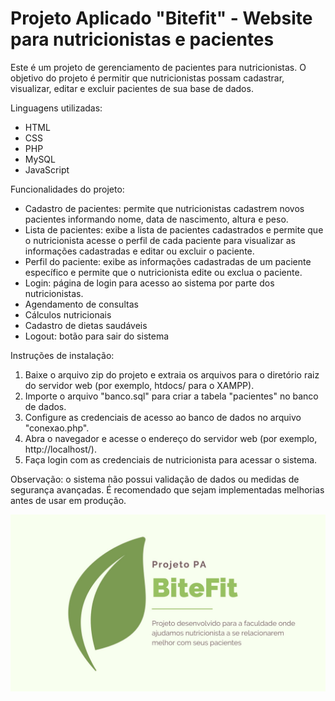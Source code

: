 # Projeto Aplicado "Bitefit" - Website para nutricionistas e pacientes

Este é um projeto de gerenciamento de pacientes para nutricionistas. O objetivo do projeto é permitir que nutricionistas possam cadastrar, visualizar, editar e excluir pacientes de sua base de dados.

Linguagens utilizadas: 

- HTML
- CSS
- PHP
- MySQL
- JavaScript

Funcionalidades do projeto:

- Cadastro de pacientes: permite que nutricionistas cadastrem novos pacientes informando nome, data de nascimento, altura e peso.
- Lista de pacientes: exibe a lista de pacientes cadastrados e permite que o nutricionista acesse o perfil de cada paciente para visualizar as informações cadastradas e editar ou excluir o paciente.
- Perfil do paciente: exibe as informações cadastradas de um paciente específico e permite que o nutricionista edite ou exclua o paciente.
- Login: página de login para acesso ao sistema por parte dos nutricionistas.
- Agendamento de consultas
- Cálculos nutricionais
- Cadastro de dietas saudáveis
- Logout: botão para sair do sistema

Instruções de instalação:
 
1) Baixe o arquivo zip do projeto e extraia os arquivos para o diretório raiz do servidor web (por exemplo, htdocs/ para o XAMPP).
2) Importe o arquivo "banco.sql" para criar a tabela "pacientes" no banco de dados.
3) Configure as credenciais de acesso ao banco de dados no arquivo "conexao.php".
4) Abra o navegador e acesse o endereço do servidor web (por exemplo, http://localhost/).
5) Faça login com as credenciais de nutricionista para acessar o sistema.

Observação: o sistema não possui validação de dados ou medidas de segurança avançadas. É recomendado que sejam implementadas melhorias antes de usar em produção.


![bitefit](./bitefitgithub.jpg)
